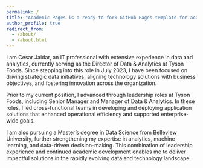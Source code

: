 ```yaml
---
permalink: /
title: "Academic Pages is a ready-to-fork GitHub Pages template for academic personal websites"
author_profile: true
redirect_from: 
  - /about/
  - /about.html
---
```



I am Cesar Jaidar, an IT professional with extensive experience in data and analytics, currently serving as the Director of Data & Analytics at Tyson Foods. Since stepping into this role in July 2023, I have been focused on driving strategic data initiatives, aligning technology solutions with business objectives, and fostering innovation across the organization.

Prior to my current position, I advanced through leadership roles at Tyson Foods, including Senior Manager and Manager of Data & Analytics. In these roles, I led cross-functional teams in developing and deploying application solutions that enhanced operational efficiency and supported enterprise-wide goals.

I am also pursuing a Master’s degree in Data Science from Belleview University, further strengthening my expertise in analytics, machine learning, and data-driven decision-making. This combination of leadership experience and continued academic development enables me to deliver impactful solutions in the rapidly evolving data and technology landscape.
